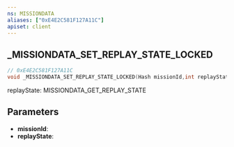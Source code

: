 ```yaml
---
ns: MISSIONDATA
aliases: ["0xE4E2C581F127A11C"]
apiset: client
---
```

## _MISSIONDATA_SET_REPLAY_STATE_LOCKED

```c
// 0xE4E2C581F127A11C
void _MISSIONDATA_SET_REPLAY_STATE_LOCKED(Hash missionId,int replayState);
```

replayState: MISSIONDATA_GET_REPLAY_STATE

## Parameters
* **missionId**:
* **replayState**: